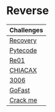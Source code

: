 # Reverse

| Challenges       					| 
| ----------------------------------------------------- |
| [Recovery](Recovery/)					|
| [Pytecode](Pytecode)					|
| [Re01](Re01/)						|
| [CHIACAX](Chiacax/)					|
| [3006](3006/)						|
| [GoFast](GoFast/)					|
| [Crack me](Crack-Me)					|


